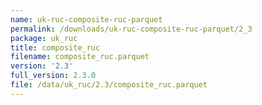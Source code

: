 ```yaml
---
name: uk-ruc-composite-ruc-parquet
permalink: /downloads/uk-ruc-composite-ruc-parquet/2_3
package: uk_ruc
title: composite_ruc
filename: composite_ruc.parquet
version: '2.3'
full_version: 2.3.0
file: /data/uk_ruc/2.3/composite_ruc.parquet
---
```

